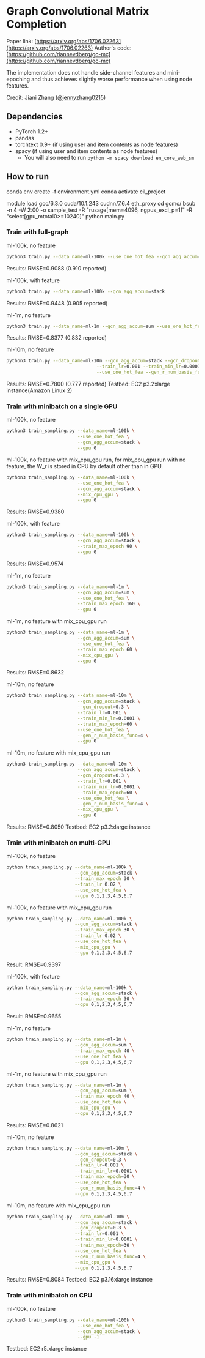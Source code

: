 # Graph Convolutional Matrix Completion

Paper link: [https://arxiv.org/abs/1706.02263](https://arxiv.org/abs/1706.02263)
Author's code: [https://github.com/riannevdberg/gc-mc](https://github.com/riannevdberg/gc-mc)

The implementation does not handle side-channel features and mini-epoching and thus achieves
slightly worse performance when using node features.

Credit: Jiani Zhang ([@jennyzhang0215](https://github.com/jennyzhang0215))

## Dependencies
* PyTorch 1.2+
* pandas
* torchtext 0.9+ (if using user and item contents as node features)
* spacy (if using user and item contents as node features)
    - You will also need to run `python -m spacy download en_core_web_sm`

## How to run
conda env create -f environment.yml
conda activate cil_project

module load gcc/6.3.0 cuda/10.1.243 cudnn/7.6.4 eth_proxy
cd gcmc/
bsub -n 4 -W 2:00 -o sample_test -R "rusage[mem=4096, ngpus_excl_p=1]" -R "select[gpu_mtotal0>=10240]" python main.py






### Train with full-graph
ml-100k, no feature
```bash
python3 train.py --data_name=ml-100k --use_one_hot_fea --gcn_agg_accum=stack
```
Results: RMSE=0.9088 (0.910 reported)

ml-100k, with feature
```bash
python3 train.py --data_name=ml-100k --gcn_agg_accum=stack
```
Results: RMSE=0.9448 (0.905 reported)

ml-1m, no feature
```bash
python3 train.py --data_name=ml-1m --gcn_agg_accum=sum --use_one_hot_fea
```
Results: RMSE=0.8377 (0.832 reported)

ml-10m, no feature
```bash
python3 train.py --data_name=ml-10m --gcn_agg_accum=stack --gcn_dropout=0.3 \
                                 --train_lr=0.001 --train_min_lr=0.0001 --train_max_iter=15000 \
                                 --use_one_hot_fea --gen_r_num_basis_func=4
```
Results: RMSE=0.7800 (0.777 reported)
Testbed: EC2 p3.2xlarge instance(Amazon Linux 2)

### Train with minibatch on a single GPU
ml-100k, no feature
```bash
python3 train_sampling.py --data_name=ml-100k \
                          --use_one_hot_fea \
                          --gcn_agg_accum=stack \
                          --gpu 0

```
ml-100k, no feature with mix_cpu_gpu run, for mix_cpu_gpu run with no feature, the W_r is stored in CPU by default other than in GPU.
```bash
python3 train_sampling.py --data_name=ml-100k \
                          --use_one_hot_fea \
                          --gcn_agg_accum=stack \
                          --mix_cpu_gpu \
                          --gpu 0 
```
Results: RMSE=0.9380

ml-100k, with feature
```bash
python3 train_sampling.py --data_name=ml-100k \
                          --gcn_agg_accum=stack \
                          --train_max_epoch 90 \
                          --gpu 0
```
Results: RMSE=0.9574

ml-1m, no feature
```bash
python3 train_sampling.py --data_name=ml-1m \
                          --gcn_agg_accum=sum \
                          --use_one_hot_fea \
                          --train_max_epoch 160 \
                          --gpu 0
```
ml-1m, no feature with mix_cpu_gpu run
```bash
python3 train_sampling.py --data_name=ml-1m \
                          --gcn_agg_accum=sum \
                          --use_one_hot_fea \
                          --train_max_epoch 60 \
                          --mix_cpu_gpu \
                          --gpu 0
```
Results: RMSE=0.8632

ml-10m, no feature
```bash
python3 train_sampling.py --data_name=ml-10m \
                          --gcn_agg_accum=stack \
                          --gcn_dropout=0.3 \
                          --train_lr=0.001 \
                          --train_min_lr=0.0001 \
                          --train_max_epoch=60 \
                          --use_one_hot_fea \
                          --gen_r_num_basis_func=4 \
                          --gpu 0
```
ml-10m, no feature with mix_cpu_gpu run
```bash
python3 train_sampling.py --data_name=ml-10m \
                          --gcn_agg_accum=stack \
                          --gcn_dropout=0.3 \
                          --train_lr=0.001 \
                          --train_min_lr=0.0001 \
                          --train_max_epoch=60 \
                          --use_one_hot_fea \
                          --gen_r_num_basis_func=4 \
                          --mix_cpu_gpu \
                          --gpu 0
```
Results: RMSE=0.8050
Testbed: EC2 p3.2xlarge instance

### Train with minibatch on multi-GPU
ml-100k, no feature
```bash
python train_sampling.py --data_name=ml-100k \
                         --gcn_agg_accum=stack \
                         --train_max_epoch 30 \
                         --train_lr 0.02 \
                         --use_one_hot_fea \
                         --gpu 0,1,2,3,4,5,6,7
```
ml-100k, no feature with mix_cpu_gpu run
```bash
python train_sampling.py --data_name=ml-100k \
                         --gcn_agg_accum=stack \
                         --train_max_epoch 30 \
                         --train_lr 0.02 \
                         --use_one_hot_fea \
                         --mix_cpu_gpu \
                         --gpu 0,1,2,3,4,5,6,7
```
Result: RMSE=0.9397

ml-100k, with feature
```bash
python train_sampling.py --data_name=ml-100k \
                         --gcn_agg_accum=stack \
                         --train_max_epoch 30 \
                         --gpu 0,1,2,3,4,5,6,7
```
Result: RMSE=0.9655

ml-1m, no feature
```bash
python train_sampling.py --data_name=ml-1m \
                         --gcn_agg_accum=sum \
                         --train_max_epoch 40 \
                         --use_one_hot_fea \
                         --gpu 0,1,2,3,4,5,6,7
```
ml-1m, no feature with mix_cpu_gpu run
```bash
python train_sampling.py --data_name=ml-1m \
                         --gcn_agg_accum=sum \
                         --train_max_epoch 40 \
                         --use_one_hot_fea \
                         --mix_cpu_gpu \
                         --gpu 0,1,2,3,4,5,6,7
```
Results: RMSE=0.8621

ml-10m, no feature
```bash
python train_sampling.py --data_name=ml-10m \
                         --gcn_agg_accum=stack \
                         --gcn_dropout=0.3 \
                         --train_lr=0.001 \
                         --train_min_lr=0.0001 \
                         --train_max_epoch=30 \
                         --use_one_hot_fea \
                         --gen_r_num_basis_func=4 \
                         --gpu 0,1,2,3,4,5,6,7
```
ml-10m, no feature with mix_cpu_gpu run
```bash
python train_sampling.py --data_name=ml-10m \
                         --gcn_agg_accum=stack \
                         --gcn_dropout=0.3 \
                         --train_lr=0.001 \
                         --train_min_lr=0.0001 \
                         --train_max_epoch=30 \
                         --use_one_hot_fea \
                         --gen_r_num_basis_func=4 \
                         --mix_cpu_gpu \
                         --gpu 0,1,2,3,4,5,6,7
```
Results: RMSE=0.8084
Testbed: EC2 p3.16xlarge instance

### Train with minibatch on CPU
ml-100k, no feature
```bash
python3 train_sampling.py --data_name=ml-100k \
                          --use_one_hot_fea \
                          --gcn_agg_accum=stack \
                          --gpu -1
```
Testbed: EC2 r5.xlarge instance
